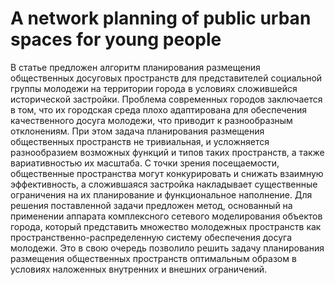# A network planning of public urban spaces for young people
В статье предложен алгоритм планирования размещения общественных досуговых пространств для представителей социальной группы молодежи на территории города в условиях сложившейся исторической застройки. Проблема современных городов заключается в том, что их городская среда плохо адаптирована для обеспечения качественного досуга молодежи, что приводит к разнообразным отклонениям. При этом задача планирования размещения общественных пространств не тривиальная, и усложняется разнообразием возможных функций и типов таких пространств, а также вариативностью их масштаба. С точки зрения посещаемости, общественные пространства могут конкурировать и снижать взаимную эффективность, а сложившаяся застройка накладывает существенные ограничения на их планирование и функциональное наполнение. Для решения поставленной задачи предложен метод, основанный на применении аппарата комплексного сетевого моделирования объектов города, который представить множество молодежных пространств как пространственно-распределенную систему обеспечения досуга молодежи. Это в свою очередь позволило решить задачу планирования размещения общественных пространств оптимальным образом в условиях наложенных внутренних и внешних ограничений. 
